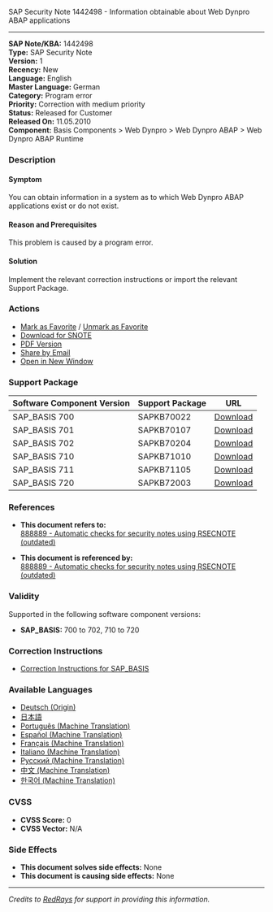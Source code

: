 SAP Security Note 1442498 - Information obtainable about Web Dynpro ABAP applications

---

**SAP Note/KBA:** 1442498  
**Type:** SAP Security Note  
**Version:** 1  
**Recency:** New  
**Language:** English  
**Master Language:** German  
**Category:** Program error  
**Priority:** Correction with medium priority  
**Status:** Released for Customer  
**Released On:** 11.05.2010  
**Component:** Basis Components > Web Dynpro > Web Dynpro ABAP > Web Dynpro ABAP Runtime

### Description

#### Symptom
You can obtain information in a system as to which Web Dynpro ABAP applications exist or do not exist.

#### Reason and Prerequisites
This problem is caused by a program error.

#### Solution
Implement the relevant correction instructions or import the relevant Support Package.

### Actions
- [Mark as Favorite](#) / [Unmark as Favorite](#)
- [Download for SNOTE](https://notesdownloads.sap.com/note/0040000008509342017)
- [PDF Version](https://userapps.support.sap.com/sap/support/sfm/notes/print/0001442498?language=en-US&token=8BD20481E7F0C3EA409AA6F06EFC8F73)
- [Share by Email](#)
- [Open in New Window](#)

### Support Package
| Software Component Version | Support Package | URL |
|----------------------------|-----------------|-----|
| SAP_BASIS 700              | SAPKB70022      | [Download](https://me.sap.com/supportpackage/SAPKB70022) |
| SAP_BASIS 701              | SAPKB70107      | [Download](https://me.sap.com/supportpackage/SAPKB70107) |
| SAP_BASIS 702              | SAPKB70204      | [Download](https://me.sap.com/supportpackage/SAPKB70204) |
| SAP_BASIS 710              | SAPKB71010      | [Download](https://me.sap.com/supportpackage/SAPKB71010) |
| SAP_BASIS 711              | SAPKB71105      | [Download](https://me.sap.com/supportpackage/SAPKB71105) |
| SAP_BASIS 720              | SAPKB72003      | [Download](https://me.sap.com/supportpackage/SAPKB72003) |

### References
- **This document refers to:**  
  [888889 - Automatic checks for security notes using RSECNOTE (outdated)](https://me.sap.com/notes/888889)

- **This document is referenced by:**  
  [888889 - Automatic checks for security notes using RSECNOTE (outdated)](https://me.sap.com/notes/888889)

### Validity
Supported in the following software component versions:

- **SAP_BASIS:** 700 to 702, 710 to 720

### Correction Instructions
- [Correction Instructions for SAP_BASIS](https://me.sap.com/corrins/0001442498/41)

### Available Languages
- [Deutsch (Origin)](https://me.sap.com/notes/0001442498/D)
- [日本語](https://me.sap.com/notes/0001442498/J)
- [Português (Machine Translation)](https://me.sap.com/notes/0001442498/P)
- [Español (Machine Translation)](https://me.sap.com/notes/0001442498/S)
- [Français (Machine Translation)](https://me.sap.com/notes/0001442498/F)
- [Italiano (Machine Translation)](https://me.sap.com/notes/0001442498/I)
- [Русский (Machine Translation)](https://me.sap.com/notes/0001442498/R)
- [中文 (Machine Translation)](https://me.sap.com/notes/0001442498/1)
- [한국어 (Machine Translation)](https://me.sap.com/notes/0001442498/3)

### CVSS
- **CVSS Score:** 0
- **CVSS Vector:** N/A

### Side Effects
- **This document solves side effects:** None
- **This document is causing side effects:** None

---

*Credits to [RedRays](https://redrays.io) for support in providing this information.*
